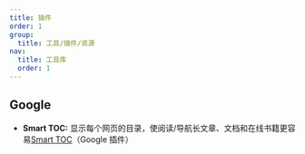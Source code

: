 ```yaml
---
title: 插件
order: 1
group:
  title: 工具/插件/资源
nav:
  title: 工具库
  order: 1
---
```


## Google

- **Smart TOC:** 显示每个网页的目录，使阅读/导航长文章、文档和在线书籍更容易[Smart TOC](https://chrome.google.com/webstore/detail/lifgeihcfpkmmlfjbailfpfhbahhibba)（Google 插件）
